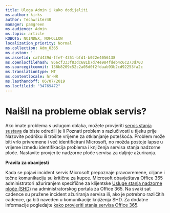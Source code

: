 ```yaml
---
title: Uloga Admin i kako dodijeliti
ms.author: kirks
author: Techwriter40
manager: pamgreen
ms.audience: Admin
ms.topic: article
ROBOTS: NOINDEX, NOFOLLOW
localization_priority: Normal
ms.collection: Adm_O365
ms.custom: ''
ms.assetid: ca7d439d-ffe7-4351-bfd1-b022e4056138
ms.openlocfilehash: 956cf333f83dc681b7d74e984fdeb4c6c273d703
ms.sourcegitcommit: 136b8209c52c2a05d0f2fdaab93b2cd92253fa2c
ms.translationtype: MT
ms.contentlocale: hr-HR
ms.lasthandoff: 06/07/2019
ms.locfileid: "34769472"
---
```

# <a name="experiencing-problems-with-a-cloud-service"></a>Naišli na probleme oblak servis?

Ako imate problema s uslugom oblaka, možete provjeriti [servis stanja sustava](https://admin.microsoft.com/AdminPortal/Home#/servicehealth) da biste odredili je li Poznati problem s razlučivosti u tijeku prije Nazovite podršku ili trošite vrijeme za otklanjanje poteškoća. Problem može biti vrlo privremene i već identificirani Microsoft, no možda postoje lapse u vrijeme između identifikacija problema i knjiženja servisa stanja nadzorne ploče. Nastavite provjerite nadzorne ploče servisa za daljnje ažuriranja.

**Pravila za obavijesti**

Kada se pojavi incident servis Microsoft prepoznaje pravovremene, ciljane i točne komunikaciju su kritične za kupce. Microsoft obavještava Office 365 administratori ažuriranjem specifične za klijentske [Usluge stanja nadzorne ploče (SHD)](https://admin.microsoft.com/AdminPortal/Home#/servicehealth) na administratorskog portala za Office 365. Na svaki sat cadence su pružene incident ažuriranja servisa ili, ako je potrebno različitih cadence, ga biti naveden u komunikacije knjiženja SHD. Za dodatne informacije pogledajte [kako provjeriti stanja servisa Office 365](https://docs.microsoft.com/office365/enterprise/view-service-health).

